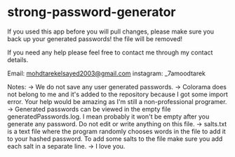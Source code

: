 # strong-password-generator

If you used this app before you will pull changes, please make sure you back up your generated passwords! the file will be removed!

If you need any help please feel free to contact me through my contact details.

Email: mohdtarekelsayed2003@gmail.com
instagram: _7amoodtarek

Notes: 
-> We do not save any user generated passwords.
-> Colorama does not belong to me and it's added to the repository because I got some import    error. Your help would be amazing as I'm still a non-professional programer.
-> Generated passwords can be viewed in the empty file generatedPasswords.log. I mean probably    it won't be empty after you generate any password. Do not edit or write anything on this    file.
-> salts.txt is a text file where the program randomly chooses words in the file to add it to       your hashed password. To add some salts to the file make sure you add each salt in a separate
   line.
-> I love you.
